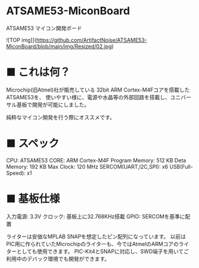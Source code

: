 # ATSAME53-MiconBoard
ATSAME53 マイコン開発ボード



![TOP img]](https://github.com/ArtifactNoise/ATSAME53-MiconBoard/blob/main/img/Resized/02.jpg)

# ■ これは何？

Microchip(旧Atmel)社が販売している 32bit ARM Cortex-M4Fコアを搭載したATSAME53を、
使いやすい様に、電源や水晶等の外部回路を搭載し、ユニバーサル基板で開発が可能にしました。

純粋なマイコン開発を行う際にオススメです。

# ■ スペック

CPU:    ATSAME53
CORE:   ARM Cortex-M4F
Program Memory: 512 KB
Deta Memory:    192 KB
Max Clock:  120 MHz
SERCOM(UART,I2C,SPI): x6
USB(Full-Speed):    x1

# ■ 基板仕様

入力電源: 3.3V 
クロック: 基板上に32.768KHz搭載
GPIO: SERCOMを基準に配置

ライターは安価なMPLAB SNAPを想定したピン配列になっています。
以前はPIC用に作られていたMicrochipのライターも、今ではAtmelのARMコアのライターとしても使用できます。
PIC-Kit4とSNAPに対応し、SWD端子を用いてご利用中のデバック環境でも開発ができます。

